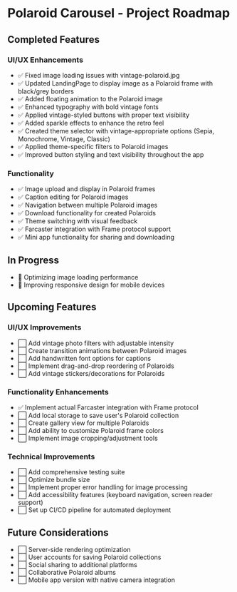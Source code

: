 # Polaroid Carousel - Project Roadmap

## Completed Features

### UI/UX Enhancements
- ✅ Fixed image loading issues with vintage-polaroid.jpg
- ✅ Updated LandingPage to display image as a Polaroid frame with black/grey borders
- ✅ Added floating animation to the Polaroid image
- ✅ Enhanced typography with bold vintage fonts
- ✅ Applied vintage-styled buttons with proper text visibility
- ✅ Added sparkle effects to enhance the retro feel
- ✅ Created theme selector with vintage-appropriate options (Sepia, Monochrome, Vintage, Classic)
- ✅ Applied theme-specific filters to Polaroid images
- ✅ Improved button styling and text visibility throughout the app

### Functionality
- ✅ Image upload and display in Polaroid frames
- ✅ Caption editing for Polaroid images
- ✅ Navigation between multiple Polaroid images
- ✅ Download functionality for created Polaroids
- ✅ Theme switching with visual feedback
- ✅ Farcaster integration with Frame protocol support
- ✅ Mini app functionality for sharing and downloading

## In Progress
- 🔄 Optimizing image loading performance
- 🔄 Improving responsive design for mobile devices

## Upcoming Features

### UI/UX Improvements
- ⬜ Add vintage photo filters with adjustable intensity
- ⬜ Create transition animations between Polaroid images
- ⬜ Add handwritten font options for captions
- ⬜ Implement drag-and-drop reordering of Polaroids
- ⬜ Add vintage stickers/decorations for Polaroids

### Functionality Enhancements
- ✅ Implement actual Farcaster integration with Frame protocol
- ⬜ Add local storage to save user's Polaroid collection
- ⬜ Create gallery view for multiple Polaroids
- ⬜ Add ability to customize Polaroid frame colors
- ⬜ Implement image cropping/adjustment tools

### Technical Improvements
- ⬜ Add comprehensive testing suite
- ⬜ Optimize bundle size
- ⬜ Implement proper error handling for image processing
- ⬜ Add accessibility features (keyboard navigation, screen reader support)
- ⬜ Set up CI/CD pipeline for automated deployment

## Future Considerations
- ⬜ Server-side rendering optimization
- ⬜ User accounts for saving Polaroid collections
- ⬜ Social sharing to additional platforms
- ⬜ Collaborative Polaroid albums
- ⬜ Mobile app version with native camera integration
